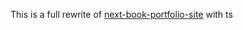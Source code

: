 This is a full rewrite of [next-book-portfolio-site](https://github.com/mod728/next-book-portfolio-site) with ts